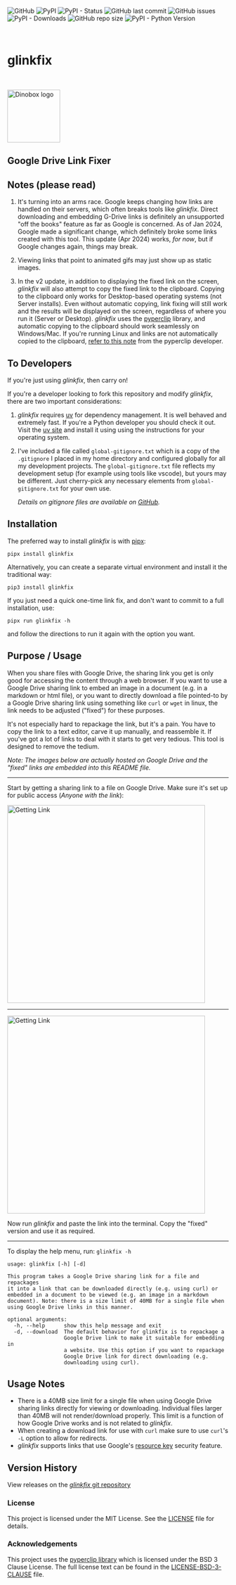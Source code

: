 ![GitHub](https://img.shields.io/github/license/geozeke/glinkfix)
![PyPI](https://img.shields.io/pypi/v/glinkfix)
![PyPI - Status](https://img.shields.io/pypi/status/glinkfix)
![GitHub last commit](https://img.shields.io/github/last-commit/geozeke/glinkfix)
![GitHub issues](https://img.shields.io/github/issues/geozeke/glinkfix)
![PyPI - Downloads](https://img.shields.io/pypi/dm/glinkfix)
![GitHub repo size](https://img.shields.io/github/repo-size/geozeke/glinkfix)
![PyPI - Python Version](https://img.shields.io/pypi/pyversions/glinkfix)

<br>

# glinkfix

<br>

<img src="https://lh3.googleusercontent.com/d/1H04KVAA3ohH_dLXIrC0bXuJXDn3VutKc"
alt="Dinobox logo" width="120"/>

## Google Drive Link Fixer

## Notes (please read)

1. It's turning into an arms race. Google keeps changing how links are
   handled on their servers, which often breaks tools like *glinkfix*.
   Direct downloading and embedding G-Drive links is definitely an
   unsupported "off the books" feature as far as Google is concerned. As
   of Jan 2024, Google made a significant change, which definitely broke
   some links created with this tool. This update (Apr 2024) works, *for
   now*, but if Google changes again, things may break.

2. Viewing links that point to animated gifs may just show up as static
   images.

3. In the v2 update, in addition to displaying the fixed link on the
   screen, *glinkfix* will also attempt to copy the fixed link to the
   clipboard. Copying to the clipboard only works for Desktop-based
   operating systems (not Server installs). Even without automatic
   copying, link fixing will still work and the results will be
   displayed on the screen, regardless of where you run it (Server or
   Desktop). *glinkfix* uses the [pyperclip][def9] library, and
   automatic copying to the clipboard should work seamlessly on
   Windows/Mac. If you're running Linux and links are not automatically
   copied to the clipboard, [refer to this note][def8] from the
   pyperclip developer.

## To Developers

If you're just using *glinkfix*, then carry on!

If you're a developer looking to fork this repository and modify
*glinkfix*, there are two important considerations:

1. *glinkfix* requires [uv][def11] for dependency management. It is well
   behaved and extremely fast. If you're a Python developer you should
   check it out. Visit the [uv site][def11] and install it using using
   the instructions for your operating system.

2. I've included a file called `global-gitignore.txt` which is a copy of
   the `.gitignore` I placed in my home directory and configured
   globally for all my development projects. The `global-gitignore.txt`
   file reflects my development setup (for example using tools like
   vscode), but yours may be different. Just cherry-pick any necessary
   elements from `global-gitignore.txt` for your own use.

   *Details on gitignore files are available on [GitHub][def2].*

## Installation

The preferred way to install *glinkfix* is with [pipx][def3]:

```shell
pipx install glinkfix
```

Alternatively, you can create a separate virtual environment and install
it the traditional way:

```shell
pip3 install glinkfix
```

If you just need a quick one-time link fix, and don't want to commit to
a full installation, use:

```shell
pipx run glinkfix -h
```

and follow the directions to run it again with the option you want.

## Purpose / Usage

When you share files with Google Drive, the sharing link you get is only
good for accessing the content through a web browser. If you want to use
a Google Drive sharing link to embed an image in a document (e.g. in a
markdown or html file), or you want to directly download a file
pointed-to by a Google Drive sharing link using something like `curl` or
`wget` in linux, the link needs to be adjusted ("fixed") for these
purposes.

It's not especially hard to repackage the link, but it's a pain. You
have to copy the link to a text editor, carve it up manually, and
reassemble it. If you've got a lot of links to deal with it starts to
get very tedious. This tool is designed to remove the tedium.

*Note: The images below are actually hosted on Google Drive and the
"fixed" links are embedded into this README file.*

---

Start by getting a sharing link to a file on Google Drive. Make sure
it's set up for public access (*Anyone with the link*):

<img src="https://lh3.googleusercontent.com/d/1aHqCi_R6S9T9OI8kYLj-bH-Rd1eEgiWd"
alt="Getting Link" width="450"/>

---

<img src="https://lh3.googleusercontent.com/d/1DM7C91o8K32B95YkVPUv9rVga6lJdYzA"
alt="Getting Link" width="450"/>

Now run *glinkfix* and paste the link into the terminal. Copy the
"fixed" version and use it as required.

---

To display the help menu, run: `glinkfix -h`

```text
usage: glinkfix [-h] [-d]

This program takes a Google Drive sharing link for a file and repackages
it into a link that can be downloaded directly (e.g. using curl) or
embedded in a document to be viewed (e.g. an image in a markdown
document). Note: there is a size limit of 40MB for a single file when
using Google Drive links in this manner.

optional arguments:
  -h, --help      show this help message and exit
  -d, --download  The default behavior for glinkfix is to repackage a
                  Google Drive link to make it suitable for embedding in
                  a website. Use this option if you want to repackage
                  Google Drive link for direct downloading (e.g.
                  downloading using curl).
```

## Usage Notes

* There is a 40MB size limit for a single file when using Google Drive
  sharing links directly for viewing or downloading. Individual files
  larger than 40MB will not render/download properly. This limit is a
  function of how Google Drive works and is not related to *glinkfix*.
* When creating a download link for use with `curl` make sure to use
  `curl`'s `-L` option to allow for redirects.
* *glinkfix* supports links that use Google's [resource key][def6]
 security feature.

## Version History

View releases on the [*glinkfix* git repository][def7]

### License

This project is licensed under the MIT License. See the [LICENSE][def5]
file for details.

### Acknowledgements

This project uses the [pyperclip library][def4] which is licensed under
the BSD 3 Clause License. The full license text can be found in the
[LICENSE-BSD-3-CLAUSE][def10] file.

[def2]: https://docs.github.com/en/get-started/getting-started-with-git/ignoring-files
[def3]: https://pipx.pypa.io/stable/
[def4]: https://github.com/asweigart/pyperclip
[def5]: ./LICENSE
[def6]: https://support.google.com/a/answer/10685032
[def7]: https://github.com/geozeke/glinkfix
[def8]: https://pyperclip.readthedocs.io/en/latest/index.html#not-implemented-error
[def9]: https://pypi.org/project/pyperclip/
[def10]: ./LICENSE-BSD-3-CLAUSE
[def11]: https://docs.astral.sh/uv/
